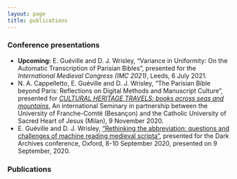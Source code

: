```yaml
---
layout: page
title: publications
---
```


### Conference presentations

- **Upcoming:** E. Guéville and D. J. Wrisley, “Variance in Uniformity: On the Automatic Transcription of Parisian Bibles”, presented for the *International Medieval Congress (IMC 2021)*, Leeds, 6 July 2021.
- N. A. Cappelletto, E. Guéville and D. J. Wrisley, “The Parisian Bible beyond Paris: Reflections on Digital Methods and Manuscript Culture”, presented for [*CULTURAL HERITAGE TRAVELS: books across seas and mountains*](https://ista.univ-fcomte.fr/actu/ista/humanites-numériques/1246-séminaire-international), An international Seminary in partnership between the University of Franche-Comté (Besançon) and the Catholic University of Sacred Heart of Jesus (Milan), 9 November 2020.
- E. Guéville and D. J. Wrisley, [“Rethinking the abbreviation: questions and challenges of machine reading medieval scripta”](https://www.youtube.com/watch?v=p38lvPRRNmA), presented for the Dark Archives conference, Oxford, 8-10 September 2020, presented on 9 September, 2020.





### Publications 

